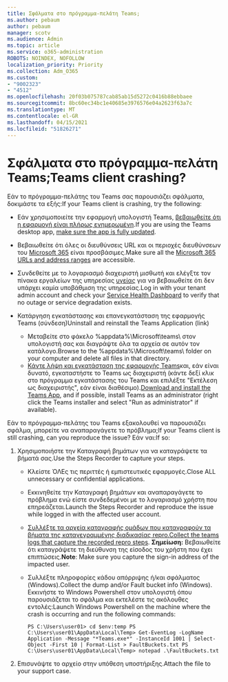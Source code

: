 ```yaml
---
title: Σφάλματα στο πρόγραμμα-πελάτη Teams;
ms.author: pebaum
author: pebaum
manager: scotv
ms.audience: Admin
ms.topic: article
ms.service: o365-administration
ROBOTS: NOINDEX, NOFOLLOW
localization_priority: Priority
ms.collection: Adm_O365
ms.custom:
- "9002323"
- "4512"
ms.openlocfilehash: 20f03b075787cab85ab15d5272c0416b88ebbaee
ms.sourcegitcommit: 8bc60ec34bc1e40685e3976576e04a2623f63a7c
ms.translationtype: MT
ms.contentlocale: el-GR
ms.lasthandoff: 04/15/2021
ms.locfileid: "51826271"
---
```

# <a name="teams-client-crashing"></a><span data-ttu-id="541d7-102">Σφάλματα στο πρόγραμμα-πελάτη Teams;</span><span class="sxs-lookup"><span data-stu-id="541d7-102">Teams client crashing?</span></span>

<span data-ttu-id="541d7-103">Εάν το πρόγραμμα-πελάτης του Teams σας παρουσιάζει σφάλματα, δοκιμάστε τα εξής:</span><span class="sxs-lookup"><span data-stu-id="541d7-103">If your Teams client is crashing, try the following:</span></span>

- <span data-ttu-id="541d7-104">Εάν χρησιμοποιείτε την εφαρμογή υπολογιστή Teams, [βεβαιωθείτε ότι η εφαρμογή είναι πλήρως ενημερωμένη](https://support.office.com/article/Update-Microsoft-Teams-535a8e4b-45f0-4f6c-8b3d-91bca7a51db1).</span><span class="sxs-lookup"><span data-stu-id="541d7-104">If you are using the Teams desktop app, [make sure the app is fully updated](https://support.office.com/article/Update-Microsoft-Teams-535a8e4b-45f0-4f6c-8b3d-91bca7a51db1).</span></span>

- <span data-ttu-id="541d7-105">Βεβαιωθείτε ότι όλες οι διευθύνσεις URL και οι περιοχές διευθύνσεων του [Microsoft 365](https://docs.microsoft.com/microsoftteams/connectivity-issues) είναι προσβάσιμες.</span><span class="sxs-lookup"><span data-stu-id="541d7-105">Make sure all the [Microsoft 365 URLs and address ranges](https://docs.microsoft.com/microsoftteams/connectivity-issues) are accessible.</span></span>

- <span data-ttu-id="541d7-106">Συνδεθείτε με το λογαριασμό διαχειριστή μισθωτή και ελέγξτε τον πίνακα εργαλείων της υπηρεσίας [υγείας](https://docs.microsoft.com/office365/enterprise/view-service-health) για να βεβαιωθείτε ότι δεν υπάρχει καμία υποβάθμιση της υπηρεσίας.</span><span class="sxs-lookup"><span data-stu-id="541d7-106">Log in with your tenant admin account and check your [Service Health Dashboard](https://docs.microsoft.com/office365/enterprise/view-service-health) to verify that no outage or service degradation exists.</span></span>

- <span data-ttu-id="541d7-107">Κατάργηση εγκατάστασης και επανεγκατάσταση της εφαρμογής Teams (σύνδεση)</span><span class="sxs-lookup"><span data-stu-id="541d7-107">Uninstall and reinstall the Teams Application (link)</span></span>
    - <span data-ttu-id="541d7-108">Μεταβείτε στο φάκελο %appdata%\Microsoft\teams\ στον υπολογιστή σας και διαγράψτε όλα τα αρχεία σε αυτόν τον κατάλογο.</span><span class="sxs-lookup"><span data-stu-id="541d7-108">Browse to the %appdata%\Microsoft\teams\ folder on your computer and delete all files in that directory.</span></span>
    - <span data-ttu-id="541d7-109">[Κάντε λήψη και εγκατάσταση της εφαρμογής Teams](https://www.microsoft.com/microsoft-365/microsoft-teams/group-chat-software#office-DesktopAppDownload-ofoushy)και, εάν είναι δυνατό, εγκαταστήστε το Teams ως διαχειριστή (κάντε δεξί κλικ στο πρόγραμμα εγκατάστασης του Teams και επιλέξτε "Εκτέλεση ως διαχειριστής", εάν είναι διαθέσιμο).</span><span class="sxs-lookup"><span data-stu-id="541d7-109">[Download and install the Teams App](https://www.microsoft.com/microsoft-365/microsoft-teams/group-chat-software#office-DesktopAppDownload-ofoushy), and if possible, install Teams as an administrator (right click the Teams installer and select "Run as administrator" if available).</span></span>

<span data-ttu-id="541d7-110">Εάν το πρόγραμμα-πελάτης του Teams εξακολουθεί να παρουσιάζει σφάλμα, μπορείτε να αναπαραγάγετε το πρόβλημα;</span><span class="sxs-lookup"><span data-stu-id="541d7-110">If your Teams client is still crashing, can you reproduce the issue?</span></span> <span data-ttu-id="541d7-111">Εάν ναι:</span><span class="sxs-lookup"><span data-stu-id="541d7-111">If so:</span></span>

1. <span data-ttu-id="541d7-112">Χρησιμοποιήστε την Καταγραφή βημάτων για να καταγράψετε τα βήματά σας.</span><span class="sxs-lookup"><span data-stu-id="541d7-112">Use the Steps Recorder to capture your steps.</span></span>
    - <span data-ttu-id="541d7-113">Κλείστε ΌΛΕς τις περιττές ή εμπιστευτικές εφαρμογές.</span><span class="sxs-lookup"><span data-stu-id="541d7-113">Close ALL unnecessary or confidential applications.</span></span>
    - <span data-ttu-id="541d7-114">Εκκινηθείτε την Καταγραφή βημάτων και αναπαραγάγετε το πρόβλημα ενώ είστε συνδεδεμένοι με το λογαριασμό χρήστη που επηρεάζεται.</span><span class="sxs-lookup"><span data-stu-id="541d7-114">Launch the Steps Recorder and reproduce the issue while logged in with the affected user account.</span></span>
    - <span data-ttu-id="541d7-115">[Συλλέξτε τα αρχεία καταγραφής ομάδων που καταγραφούν τα βήματα της καταγεγραμμένης διαδικασίας repro.](https://docs.microsoft.com/microsoftteams/log-files)</span><span class="sxs-lookup"><span data-stu-id="541d7-115">[Collect the teams logs that capture the recorded repro steps](https://docs.microsoft.com/microsoftteams/log-files).</span></span> <span data-ttu-id="541d7-116">**Σημείωση:** Βεβαιωθείτε ότι καταγράψετε τη διεύθυνση της είσοδος του χρήστη που έχει επιπτώσεις.</span><span class="sxs-lookup"><span data-stu-id="541d7-116">**Note**: Make sure you capture the sign-in address of the impacted user.</span></span>
    - <span data-ttu-id="541d7-117">Συλλέξτε πληροφορίες κάδου απόρριψης ή/και σφάλματος (Windows).</span><span class="sxs-lookup"><span data-stu-id="541d7-117">Collect the dump and/or Fault bucket info (Windows).</span></span> <span data-ttu-id="541d7-118">Εκκινήστε το Windows Powershell στον υπολογιστή όπου παρουσιάζεται το σφάλμα και εκτελέστε τις ακόλουθες εντολές:</span><span class="sxs-lookup"><span data-stu-id="541d7-118">Launch Windows Powershell on the machine where the crash is occurring and run the following commands:</span></span>

        `
        PS C:\Users\user01> cd $env:temp
        PS C:\Users\user01\AppData\Local\Temp> Get-EventLog -LogName Application -Message "*Teams.exe*" -InstanceId 1001 | Select-Object -First 10 | Format-List > FaultBuckets.txt
        PS C:\Users\user01\AppData\Local\Temp> notepad .\FaultBuckets.txt
        `
    
2. <span data-ttu-id="541d7-119">Επισυνάψτε το αρχείο στην υπόθεση υποστήριξης.</span><span class="sxs-lookup"><span data-stu-id="541d7-119">Attach the file to your support case.</span></span>
